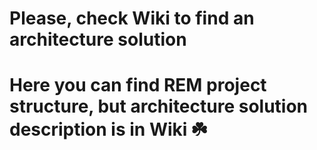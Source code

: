 # Please, check Wiki to find an architecture solution
# Here you can find REM project structure, but architecture solution description is in Wiki ☘️
